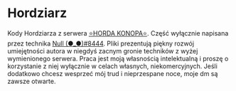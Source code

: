 # Hordziarz
Kody Hordziarza z serwera [⭐HORDA KONOPA⭐](https://discord.gg/hordakonopa). Część wyłącznie napisana przez technika [Null (●_●)#8444](https://discord.com/users/401751631038775309). 
Pliki prezentują piękny rozwój umiejętności autora w niegdyś zacnym gronie techników z wyżej wymienionego serwera. Praca jest moją własnością intelektualną i proszę o korzystanie z niej wyłącznie w celach własnych, niekomercyjnych. Jeśli dodatkowo chcesz wesprzeć mój trud i nieprzespane noce, moje dm są zawsze otwarte.

